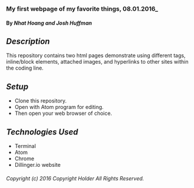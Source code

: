 ### My first webpage of my favorite things, 08.01.2016_

#### By _**Nhat Hoang and Josh Huffman**_

## _Description_
This repository contains two html pages demonstrate using different tags, inline/block elements, attached images, and hyperlinks to other sites within the coding line.

## _Setup_
- Clone this repository.
- Open with Atom program for editing.
- Then open your web browser of choice.

## _Technologies Used_
* Terminal
* Atom
* Chrome
* Dillinger.io website

###### Copyright (c) 2016 Copyright Holder All Rights Reserved.

